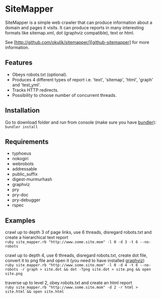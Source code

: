 # SiteMapper

SiteMapper is a simple web crawler that can produce information about a domain and pages it visits. It can produce reports in many interesting formats like sitemap.xml, dot (graphviz compatible), text or html.

See [http://github.com/okulik/sitemapper/][github-sitemapper] for more information.

## Features
* Obeys robots.txt (optional).
* Produces 4 different types of report i.e. 'text', 'sitemap', 'html', 'graph' and 'test_yml'.
* Tracks HTTP redirects.
* Possibility to choose number of concurrent threads.

## Installation
Go to download folder and run from console (make sure you have [bundler][bundler]):  
`bundler install`

## Requirements
* typhoeus
* nokogiri
* webrobots
* addressable
* public_suffix
* digest-murmurhash
* graphviz
* pry
* pry-doc
* pry-debugger
* rspec

## Examples
crawl up to depth 3 of page links, use 6 threads, disregard robots.txt and create a hierarchical text report  
`ruby site_mapper.rb "http://www.some.site.mom" -l 0 -d 3 -t 6 --no-robots`

crawl up to depth 4, use 6 threads, disregard robots.txt, create dot file, convert it to png file and open it (you need to have installed [graphviz][graphviz])  
`ruby site_mapper.rb "http://www.some.site.mom" -l 0 -d 4 -t 6 --no-robots -r graph > site.dot && dot -Tpng site.dot > site.png && open site.png`

traverse up to level 2, obey robots.txt and create an html report  
`ruby site_mapper.rb "http://www.some.site.mom" -d 2 -r html > site.html && open site.html`

[graphviz]: http://www.graphviz.org/
[github-sitemapper]: http://github.com/okulik/sitemapper/
[bundler]: http://bundler.io/